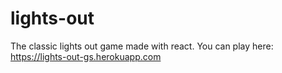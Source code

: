 # lights-out

The classic lights out game made with react.
You can play here: https://lights-out-gs.herokuapp.com
